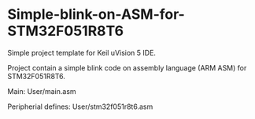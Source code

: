 # Simple-blink-on-ASM-for-STM32F051R8T6

Simple project template for Keil uVision 5 IDE.

Project contain a simple blink code on assembly language (ARM ASM) for STM32F051R8T6.

Main: User/main.asm

Peripherial defines: User/stm32f051r8t6.asm
